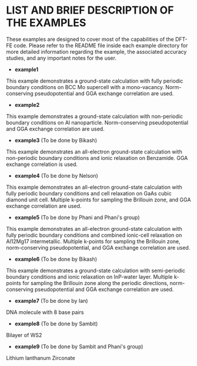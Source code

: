 LIST AND BRIEF DESCRIPTION OF THE EXAMPLES
==========================================

These examples are designed to cover most of the capabilities of the DFT-FE code.
Please refer to the README file inside each example directory for more detailed 
information regarding the example, the associated accuracy studies, and any important
notes for the user.

* **example1** 

This example demonstrates a ground-state calculation with fully periodic boundary conditions on BCC Mo supercell with a mono-vacancy. Norm-conserving pseudopotential and GGA exchange correlation are used.

* **example2** 

This example demonstrates a ground-state calculation with non-periodic boundary conditions on Al nanoparticle. Norm-conserving pseudopotential and GGA exchange correlation are used.

* **example3** (To be done by Bikash)

This example demonstrates an all-electron ground-state calculation with non-periodic boundary conditions and ionic relaxation on Benzamide. GGA exchange correlation is used.

* **example4** (To be done by Nelson)

This example demonstrates an all-electron ground-state calculation with fully periodic boundary conditions and cell relaxation on GaAs cubic diamond unit cell. Multiple k-points for sampling the Brillouin zone, and GGA exchange correlation are used.

* **example5** (To be done by Phani and Phani's group)

This example demonstrates an all-electron ground-state calculation with fully periodic boundary conditions and combined ionic-cell relaxation on Al12Mg17 intermetallic. Multiple k-points for sampling the Brillouin zone, norm-conserving pseudopotential, and GGA exchange correlation are used.

* **example6** (To be done by Bikash)

This example demonstrates a ground-state calculation with semi-periodic boundary conditions and ionic relaxation on InP-water layer. Multiple k-points for sampling the Brillouin zone along the periodic directions, norm-conserving pseudopotential and GGA exchange correlation are used.

* **example7** (To be done by Ian)

DNA molecule with 8 base pairs

* **example8** (To be done by Sambit)

Bilayer of WS2

* **example9** (To be done by Sambit and Phani's group)

Lithium lanthanum Zirconate
